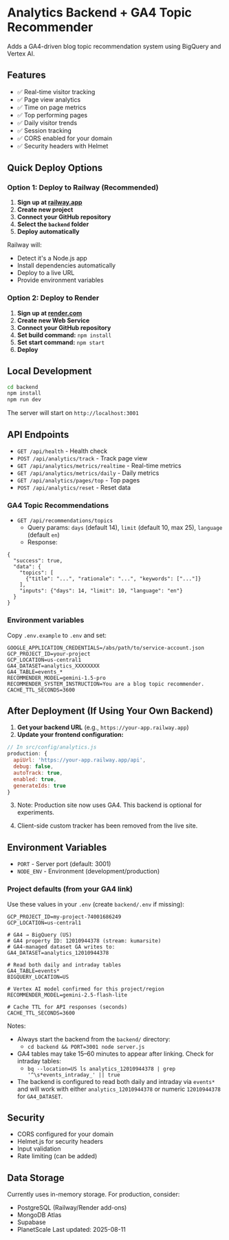 # Analytics Backend + GA4 Topic Recommender

Adds a GA4-driven blog topic recommendation system using BigQuery and Vertex AI.

## Features

- ✅ Real-time visitor tracking
- ✅ Page view analytics
- ✅ Time on page metrics
- ✅ Top performing pages
- ✅ Daily visitor trends
- ✅ Session tracking
- ✅ CORS enabled for your domain
- ✅ Security headers with Helmet

## Quick Deploy Options

### Option 1: Deploy to Railway (Recommended)

1. **Sign up at [railway.app](https://railway.app)**
2. **Create new project**
3. **Connect your GitHub repository**
4. **Select the `backend` folder**
5. **Deploy automatically**

Railway will:
- Detect it's a Node.js app
- Install dependencies automatically
- Deploy to a live URL
- Provide environment variables

### Option 2: Deploy to Render

1. **Sign up at [render.com](https://render.com)**
2. **Create new Web Service**
3. **Connect your GitHub repository**
4. **Set build command:** `npm install`
5. **Set start command:** `npm start`
6. **Deploy**

## Local Development

```bash
cd backend
npm install
npm run dev
```

The server will start on `http://localhost:3001`

## API Endpoints

- `GET /api/health` - Health check
- `POST /api/analytics/track` - Track page view
- `GET /api/analytics/metrics/realtime` - Real-time metrics
- `GET /api/analytics/metrics/daily` - Daily metrics
- `GET /api/analytics/pages/top` - Top pages
- `POST /api/analytics/reset` - Reset data

### GA4 Topic Recommendations

- `GET /api/recommendations/topics`
  - Query params: `days` (default 14), `limit` (default 10, max 25), `language` (default `en`)
  - Response:

```
{
  "success": true,
  "data": {
    "topics": [
      {"title": "...", "rationale": "...", "keywords": ["..."]}
    ],
    "inputs": {"days": 14, "limit": 10, "language": "en"}
  }
}
```

### Environment variables

Copy `.env.example` to `.env` and set:

```
GOOGLE_APPLICATION_CREDENTIALS=/abs/path/to/service-account.json
GCP_PROJECT_ID=your-project
GCP_LOCATION=us-central1
GA4_DATASET=analytics_XXXXXXXX
GA4_TABLE=events_*
RECOMMENDER_MODEL=gemini-1.5-pro
RECOMMENDER_SYSTEM_INSTRUCTION=You are a blog topic recommender.
CACHE_TTL_SECONDS=3600
```

## After Deployment (If Using Your Own Backend)

1. **Get your backend URL** (e.g., `https://your-app.railway.app`)
2. **Update your frontend configuration:**

```javascript
// In src/config/analytics.js
production: {
  apiUrl: 'https://your-app.railway.app/api',
  debug: false,
  autoTrack: true,
  enabled: true,
  generateIds: true
}
```

3. Note: Production site now uses GA4. This backend is optional for experiments.

4. Client-side custom tracker has been removed from the live site.

## Environment Variables

- `PORT` - Server port (default: 3001)
- `NODE_ENV` - Environment (development/production)

### Project defaults (from your GA4 link)

Use these values in your `.env` (create `backend/.env` if missing):

```
GCP_PROJECT_ID=my-project-74001686249
GCP_LOCATION=us-central1

# GA4 → BigQuery (US)
# GA4 property ID: 12010944378 (stream: kumarsite)
# GA4-managed dataset GA writes to:
GA4_DATASET=analytics_12010944378

# Read both daily and intraday tables
GA4_TABLE=events*
BIGQUERY_LOCATION=US

# Vertex AI model confirmed for this project/region
RECOMMENDER_MODEL=gemini-2.5-flash-lite

# Cache TTL for API responses (seconds)
CACHE_TTL_SECONDS=3600
```

Notes:
- Always start the backend from the `backend/` directory:
  - `cd backend && PORT=3001 node server.js`
- GA4 tables may take 15–60 minutes to appear after linking. Check for intraday tables:
  - `bq --location=US ls analytics_12010944378 | grep '^\s*events_intraday_' || true`
- The backend is configured to read both daily and intraday via `events*` and will work with either `analytics_12010944378` or numeric `12010944378` for `GA4_DATASET`.

## Security

- CORS configured for your domain
- Helmet.js for security headers
- Input validation
- Rate limiting (can be added)

## Data Storage

Currently uses in-memory storage. For production, consider:
- PostgreSQL (Railway/Render add-ons)
- MongoDB Atlas
- Supabase
- PlanetScale 
Last updated: 2025-08-11
